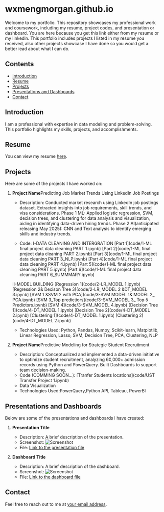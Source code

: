 # wxmengmorgan.github.io

Welcome to my portfolio. This repository showcases my professional work and coursework, including my resume, project codes, and presentation or dashboard.
You are here because you get this link either from my resume or my linkedin. 
This portfolio includes projects I listed in my resume you received, also other projects showcase I have done so you would get a better iead about what I can do.

## Contents

- [Introduction](#introduction)
- [Resume](#resume)
- [Projects](#projects)
- [Presentations and Dashboards](#presentations-and-dashboards)
- [Contact](#contact)

## Introduction

I am a professional with expertise in data modeling and problem-solving. This portfolio highlights my skills, projects, and accomplishments.

## Resume

You can view my resume [here](path/to/your/resume.pdf).

## Projects

Here are some of the projects I have worked on:

1. **Project Name**Predicting Job Market Trends Using LinkedIn Job Postings		
   - Description: Conducted market research using LinkedIn job postings dataset. Extracted insights into job requirements, skill trends, and visa considerations. 
   Phase 1 ML: Applied logistic regression, SVM, decision trees, and clustering for data analysis and visualization, aiding in identifying data-driven hiring trends.
   Phase 2 AI(anticipated releasing May 2025): CNN and Text analysis to identify emerging skills and industry trends.
   
   - Code: 
    I-DATA CLEANING AND INTERGRATION
    [Part 1](code/1-ML final project data cleaning PART 1.ipynb)
    [Part 2](code/1-ML final project data cleaning PART 2.ipynb)
    [Part 3](code/1-ML final project data cleaning PART 3_NLP.ipynb)
    [Part 4](code/1-ML final project data cleaning PART 4.ipynb)
    [Part 5](code/1-ML final project data cleaning PART 5.ipynb)
    [Part 6](code/1-ML final project data cleaning PART 6_SUMMMARY.ipynb)
   
    II-MODEL BUILDING
    [Regression 1](code/2-LR_MODEL 1.ipynb)
    [Regression 2& Decison Tree 3](code/2-LR_MODEL 2 &DT_MODEL 3.ipynb)
    [SVM 1 &SVM 2 with PCA](code/3-SVM MODEL 1& MODEL 2_ PCA.ipynb)
    [SVM 3_Top predictiors](code/3-SVM_MODEL 3_ Top 5 Predictors.ipynb)
    [SVM 4](code/3-SVM_MODEL 4.ipynb)
    [Decision Tree 1](code/4-DT_MODEL 1.ipynb)
    [Decision Tree 2](code/4-DT_MODEL 2.ipynb)
    [Clustering 1](code/4-DT_MODEL 1.ipynb)
    [Clustering 2](code/4-DT_MODEL 2.ipynb)
    
    
   - Technologies Used: Python, Pandas, Numpy, Scikit-learn, Matplotlib, Linear Regression, Lasso, SVM, Decision Tree, PCA, Clustering, NLP

2. **Project Name**Predictive Modeling for Strategic Student Recruitment                                      
   - Description: Conceptualized and implemented a data-driven initiative to optimize student recruitment, analyzing 60,000+ admission records using Python and PowerQuery.
                  Built Dashboards to support team decision-making.
   - Code (COMMING SOON...): [Tranfer Students locations](code/UST Transfer Project 1.ipynb)
   - Data Visualization
   - Technologies Used:PowerQuery,Python API, Tableau, PowerBI 

## Presentations and Dashboards

Below are some of the presentations and dashboards I have created:

1. **Presentation Title**
   - Description: A brief description of the presentation.
   - Screenshot: ![Screenshot](path/to/screenshot.png)
   - File: [Link to the presentation file](path/to/presentation/file)

2. **Dashboard Title**
   - Description: A brief description of the dashboard.
   - Screenshot: ![Screenshot](path/to/screenshot.png)
   - File: [Link to the dashboard file](path/to/dashboard/file)

## Contact

Feel free to reach out to me at [your email address](mailto:your-email@example.com).
